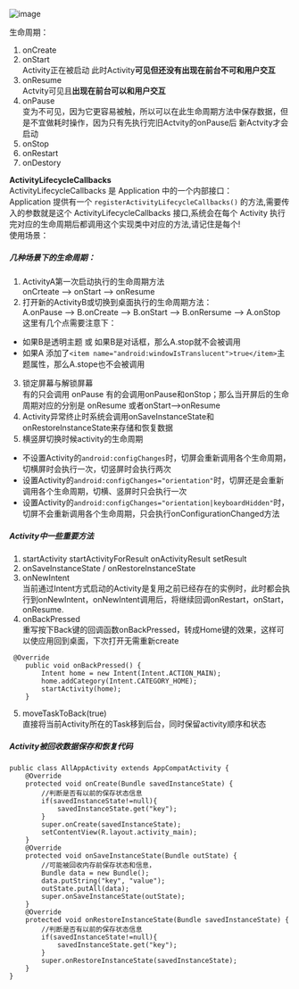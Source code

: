 ![image](http://upload-images.jianshu.io/upload_images/1479978-a672e55cc06a5585.jpg?imageMogr2/auto-orient/strip%7CimageView2/2/w/1240)

生命周期：
1. onCreate
2. onStart  
   Activity正在被启动 此时Activity**可见但还没有出现在前台不可和用户交互**
3. onResume  
   Actvity可见且**出现在前台可以和用户交互**
4. onPause  
   变为不可见，因为它更容易被触，所以可以在此生命周期方法中保存数据，但是不宜做耗时操作，因为只有先执行完旧Actvity的onPause后 新Actvity才会启动
5. onStop
6. onRestart
7. onDestory


**ActivityLifecycleCallbacks**   
ActivityLifecycleCallbacks 是 Application 中的一个内部接口：  
Application 提供有一个 `registerActivityLifecycleCallbacks()` 的方法,需要传入的参数就是这个 ActivityLifecycleCallbacks 接口,系统会在每个 Activity 执行完对应的生命周期后都调用这个实现类中对应的方法,请记住是每个!  
使用场景：  


##### 几种场景下的生命周期：

1. ActivityA第一次启动执行的生命周期方法  
onCrteate --> onStart --> onResume
2. 打开新的ActivityB或切换到桌面执行的生命周期方法：  
A.onPause --> B.onCreate --> B.onStart --> B.onRersume --> A.onStop  
这里有几个点需要注意下：
- 如果B是透明主题 或 如果B是对话框，那么A.stop就不会被调用
- 如果A 添加了`<item name="android:windowIsTranslucent">true</item>`主题属性，那么A.stope也不会被调用
3. 锁定屏幕与解锁屏幕   
有的只会调用 onPause 有的会调用onPause和onStop；那么当开屏后的生命周期对应的分别是 onResume 或者onStart-->onResume
4. Activity异常终止时系统会调用onSaveInstanceState和onRestoreInstanceState来存储和恢复数据
5. 横竖屏切换时候activity的生命周期
- 不设置Activity的`android:configChanges`时，切屏会重新调用各个生命周期，切横屏时会执行一次，切竖屏时会执行两次
- 设置Activity的`android:configChanges="orientation"`时，切屏还是会重新调用各个生命周期，切横、竖屏时只会执行一次
- 设置Activity的`android:configChanges="orientation|keyboardHidden"`时，切屏不会重新调用各个生命周期，只会执行onConfigurationChanged方法

##### Activity中一些重要方法
1. startActivity  startActivityForResult  onActivityResult setResult
2. onSaveInstanceState / onRestoreInstanceState
3. onNewIntent  
当前通过Intent方式启动的Activity是复用之前已经存在的实例时，此时都会执行到onNewIntent，onNewIntent调用后，将继续回调onRestart，onStart，onResume.
4. onBackPressed  
重写按下Back键的回调函数onBackPressed，转成Home键的效果，这样可以使应用回到桌面，下次打开无需重新create

```
 @Override
    public void onBackPressed() {
        Intent home = new Intent(Intent.ACTION_MAIN);
        home.addCategory(Intent.CATEGORY_HOME);
        startActivity(home);
    }
```
5. moveTaskToBack(true)  
直接将当前Activity所在的Task移到后台，同时保留activity顺序和状态

 

##### Activity被回收数据保存和恢复代码
```
public class AllAppActivity extends AppCompatActivity {
    @Override
    protected void onCreate(Bundle savedInstanceState) {
        //判断是否有以前的保存状态信息
        if(savedInstanceState!=null){ 
            savedInstanceState.get("key");
        }
        super.onCreate(savedInstanceState);
        setContentView(R.layout.activity_main);
    }
    @Override
    protected void onSaveInstanceState(Bundle outState) {
        //可能被回收内存前保存状态和信息，
        Bundle data = new Bundle();
        data.putString("key", "value");
        outState.putAll(data);
        super.onSaveInstanceState(outState);
    }
    @Override
    protected void onRestoreInstanceState(Bundle savedInstanceState) {
        //判断是否有以前的保存状态信息
        if(savedInstanceState!=null){ 
            savedInstanceState.get("key");
        }
        super.onRestoreInstanceState(savedInstanceState);
    }
}
```







